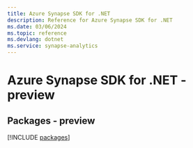 ```yaml
---
title: Azure Synapse SDK for .NET
description: Reference for Azure Synapse SDK for .NET
ms.date: 03/06/2024
ms.topic: reference
ms.devlang: dotnet
ms.service: synapse-analytics
---
```

# Azure Synapse SDK for .NET - preview
## Packages - preview
[!INCLUDE [packages](synapse-index.md)]